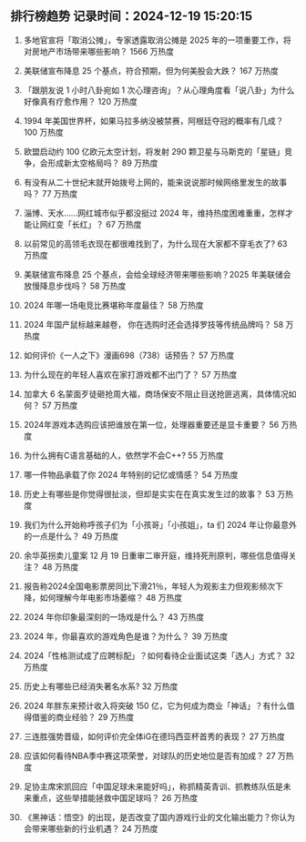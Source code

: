 
## 排行榜趋势 记录时间：2024-12-19 15:20:15
  
  1. 多地官宣将「取消公摊」，专家透露取消公摊是 2025 年的一项重要工作，将对房地产市场带来哪些影响？ 1566 万热度
    
  2. 美联储宣布降息 25 个基点，符合预期，但为何美股会大跌？ 167 万热度
    
  3. 「跟朋友说 1 小时八卦宛如 1 次心理咨询」？从心理角度看「说八卦」为什么好像真有疗愈作用？ 120 万热度
    
  4. 1994 年美国世界杯，如果马拉多纳没被禁赛，阿根廷夺冠的概率有几成？ 100 万热度
    
  5. 欧盟启动约 100 亿欧元太空计划，将发射 290 颗卫星与马斯克的「星链」竞争，会形成新太空格局吗？ 89 万热度
    
  6. 有没有从二十世纪末就开始拨号上网的，能来说说那时候网络里发生的故事吗？ 77 万热度
    
  7. 淄博、天水……网红城市似乎都没挺过 2024 年，维持热度困难重重，怎样才能让网红变「长红」？ 67 万热度
    
  8. 以前常见的高领毛衣现在都很难找到了，为什么现在大家都不穿毛衣了? 63 万热度
    
  9. 美联储宣布降息 25 个基点，会给全球经济带来哪些影响？2025 年美联储会放慢降息步伐吗？ 58 万热度
    
  10. 2024 年哪一场电竞比赛堪称年度最佳？ 58 万热度
    
  11. 2024 年国产鼠标越来越卷， 你在选购时还会选择罗技等传统品牌吗？ 58 万热度
    
  12. 如何评价《一人之下》漫画698（738）话预告？ 57 万热度
    
  13. 为什么现在的年轻人喜欢在家打游戏都不出门了？ 57 万热度
    
  14. 加拿大 6 名蒙面歹徒砸抢周大福，商场保安不阻止目送抢匪逃离，具体情况如何？ 57 万热度
    
  15. 2024年游戏本选购应该把谁放在第一位，处理器重要还是显卡重要？ 56 万热度
    
  16. 为什么拥有C语言基础的人，依然学不会C++? 55 万热度
    
  17. 哪一件物品承载了你 2024 年特别的记忆或情感？ 54 万热度
    
  18. 历史上有哪些是你觉得很扯淡，但却是实实在在真实发生过的故事？ 53 万热度
    
  19. 我们为什么开始称呼孩子们为「小孩哥」「小孩姐」，ta 们 2024 年让你最意外的一点是什么？ 49 万热度
    
  20. 余华英拐卖儿童案 12 月 19 日重审二审开庭，维持死刑原判，哪些信息值得关注？ 48 万热度
    
  21. 报告称2024全国电影票房同比下滑21％，年轻人为观影主力但观影频次下降，如何理解今年电影市场萎缩？ 48 万热度
    
  22. 2024 年你印象最深刻的一场戏是什么？ 43 万热度
    
  23. 2024 年，你最喜欢的游戏角色是谁？为什么？ 39 万热度
    
  24. 2024「性格测试成了应聘标配」？如何看待企业面试这类「选人」方式？ 32 万热度
    
  25. 历史上有哪些已经消失著名水系? 32 万热度
    
  26. 2024 年胖东来预计收入将突破 150 亿，它为何成为商业「神话」？有什么值得借鉴的商业经验？ 29 万热度
    
  27. 三连胜强势晋级，如何评价完全体iG在德玛西亚杯首秀的表现？ 27 万热度
    
  28. 应该如何看待NBA季中赛这项荣誉，对球队的历史地位是否有加成？ 27 万热度
    
  29. 足协主席宋凯回应「中国足球未来能好吗」，称抓精英青训、抓教练队伍是未来重点，这些举措能拯救中国足球吗？ 26 万热度
    
  30. 《黑神话：悟空》的出现，是否改变了国内游戏行业的文化输出能力？你认为会带来哪些新的行业机遇？ 24 万热度
    